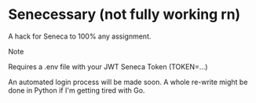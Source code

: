 # Senecessary (not fully working rn)
A hack for Seneca to 100% any assignment.

> [!NOTE] 
> 
> Requires a .env file with your JWT Seneca Token (TOKEN=...)
>
> An automated login process will be made soon. A whole re-write might be done in Python if I'm getting tired with Go.
